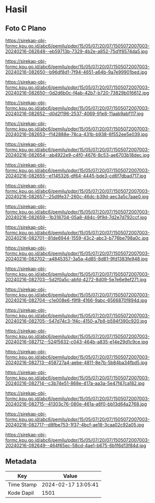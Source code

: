 # Hasil

## Foto C Plano

https://sirekap-obj-formc.kpu.go.id/abc6/pemilu/pdpr/15/05/07/20/07/1505072007003-20240216-082648--eb59713b-7329-4b2e-a852-75d1f8574da5.jpg

https://sirekap-obj-formc.kpu.go.id/abc6/pemilu/pdpr/15/05/07/20/07/1505072007003-20240216-082650--b96df8d1-7f94-4651-a64b-9a7e99901bed.jpg

https://sirekap-obj-formc.kpu.go.id/abc6/pemilu/pdpr/15/05/07/20/07/1505072007003-20240216-082650--0d2d6b0c-f4ab-42b7-b720-73829b016612.jpg

https://sirekap-obj-formc.kpu.go.id/abc6/pemilu/pdpr/15/05/07/20/07/1505072007003-20240216-082652--d0d2f196-2537-4069-91e8-11aab9abf117.jpg

https://sirekap-obj-formc.kpu.go.id/abc6/pemilu/pdpr/15/05/07/20/07/1505072007003-20240216-082653--f142888e-78ca-431b-b938-6f552ee5e039.jpg

https://sirekap-obj-formc.kpu.go.id/abc6/pemilu/pdpr/15/05/07/20/07/1505072007003-20240216-082654--ab4922e9-c4f0-4676-8c53-ae6703b18dec.jpg

https://sirekap-obj-formc.kpu.go.id/abc6/pemilu/pdpr/15/05/07/20/07/1505072007003-20240216-082655--e1145326-df64-4445-bde3-cd6f7dbad717.jpg

https://sirekap-obj-formc.kpu.go.id/abc6/pemilu/pdpr/15/05/07/20/07/1505072007003-20240216-082657--25d9fe37-260c-46dc-b39d-aec3a5c7aae0.jpg

https://sirekap-obj-formc.kpu.go.id/abc6/pemilu/pdpr/15/05/07/20/07/1505072007003-20240216-082659--1b318704-05a8-484c-9f9d-7d2e7d792ccf.jpg

https://sirekap-obj-formc.kpu.go.id/abc6/pemilu/pdpr/15/05/07/20/07/1505072007003-20240216-082701--81de6944-1559-43c2-abc3-b776be798a0c.jpg

https://sirekap-obj-formc.kpu.go.id/abc6/pemilu/pdpr/15/05/07/20/07/1505072007003-20240216-082702--a4845357-3a5a-4d85-8d81-9fd1383fe948.jpg

https://sirekap-obj-formc.kpu.go.id/abc6/pemilu/pdpr/15/05/07/20/07/1505072007003-20240216-082703--5d2f0a5c-abfd-4272-8d09-5e7e6e9ef271.jpg

https://sirekap-obj-formc.kpu.go.id/abc6/pemilu/pdpr/15/05/07/20/07/1505072007003-20240216-082704--c1e008e6-f9f8-4166-9abc-6566870f894d.jpg

https://sirekap-obj-formc.kpu.go.id/abc6/pemilu/pdpr/15/05/07/20/07/1505072007003-20240216-082705--547d74c3-1f4c-4150-a7b8-b594f390c920.jpg

https://sirekap-obj-formc.kpu.go.id/abc6/pemilu/pdpr/15/05/07/20/07/1505072007003-20240216-082712--524f5632-c043-464b-a835-e14e29d1c9ce.jpg

https://sirekap-obj-formc.kpu.go.id/abc6/pemilu/pdpr/15/05/07/20/07/1505072007003-20240216-082713--458727a4-aebe-4811-8e7b-5b84ba34fbd5.jpg

https://sirekap-obj-formc.kpu.go.id/abc6/pemilu/pdpr/15/05/07/20/07/1505072007003-20240216-082714--c3b74e51-868e-417a-aa3a-5e47f47ca182.jpg

https://sirekap-obj-formc.kpu.go.id/abc6/pemilu/pdpr/15/05/07/20/07/1505072007003-20240216-082715--41303c76-080e-461a-a6f0-bb13d64a2768.jpg

https://sirekap-obj-formc.kpu.go.id/abc6/pemilu/pdpr/15/05/07/20/07/1505072007003-20240216-082717--d8fbe753-1f37-4bcf-ae18-3caa02c92a05.jpg

https://sirekap-obj-formc.kpu.go.id/abc6/pemilu/pdpr/15/05/07/20/07/1505072007003-20240216-082649--464f65ec-58cd-4ae1-b675-6b1f6d13f84d.jpg


## Metadata

| Key        | Value               |
| ---------- | ------------------- |
| Time Stamp | 2024-02-17 13:05:41 |
| Kode Dapil | 1501                |



